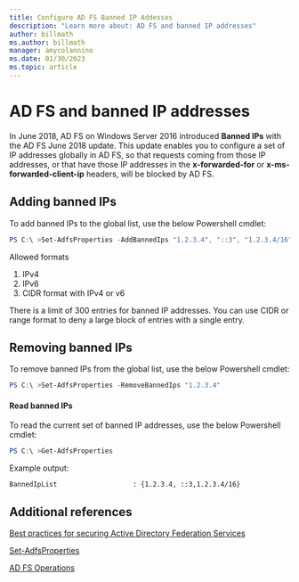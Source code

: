 ```yaml
---
title: Configure AD FS Banned IP Addesses
description: "Learn more about: AD FS and banned IP addresses"
author: billmath
ms.author: billmath
manager: amycolannino
ms.date: 01/30/2023
ms.topic: article
---
```


# AD FS and banned IP addresses


In June 2018, AD FS on Windows Server 2016 introduced **Banned IPs** with the AD FS June 2018 update.  This update enables you to configure a set of IP addresses globally in AD FS, so that requests coming from those IP addresses, or that have those IP addresses in the **x-forwarded-for** or **x-ms-forwarded-client-ip** headers, will be blocked by AD FS.

## Adding banned IPs
To add banned IPs to the global list, use the below Powershell cmdlet:

``` powershell
PS C:\ >Set-AdfsProperties -AddBannedIps "1.2.3.4", "::3", "1.2.3.4/16"
```

Allowed formats

1.	IPv4
2.	IPv6
3.	CIDR format with IPv4 or v6

There is a limit of 300 entries for banned IP addresses. You can use CIDR or range format to deny a large block of entries with a single entry.

## Removing banned IPs
To remove banned IPs from the global list, use the below Powershell cmdlet:

``` powershell
PS C:\ >Set-AdfsProperties -RemoveBannedIps "1.2.3.4"
```

#### Read banned IPs
To read the current set of banned IP addresses, use the below Powershell cmdlet:

``` powershell
PS C:\ >Get-AdfsProperties
```

Example output:

```
BannedIpList                   : {1.2.3.4, ::3,1.2.3.4/16}
```



## Additional references
[Best practices for securing Active Directory Federation Services](../../ad-fs/deployment/best-practices-securing-ad-fs.md)

[Set-AdfsProperties](/powershell/module/adfs/set-adfsproperties)

[AD FS Operations](../ad-fs-operations.md)
